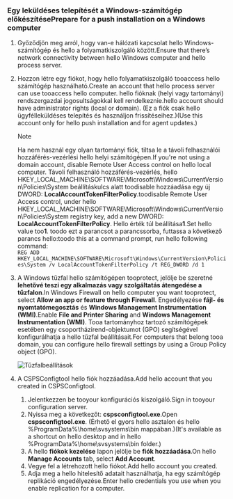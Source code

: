 ### <a name="prepare-for-a-push-installation-on-a-windows-computer"></a><span data-ttu-id="c7660-101">Egy leküldéses telepítését a Windows-számítógép előkészítése</span><span class="sxs-lookup"><span data-stu-id="c7660-101">Prepare for a push installation on a Windows computer</span></span>

1. <span data-ttu-id="c7660-102">Győződjön meg arról, hogy van-e hálózati kapcsolat hello Windows-számítógép és hello a folyamatkiszolgáló között.</span><span class="sxs-lookup"><span data-stu-id="c7660-102">Ensure that there’s network connectivity between hello Windows computer and hello process server.</span></span>
2. <span data-ttu-id="c7660-103">Hozzon létre egy fiókot, hogy hello folyamatkiszolgáló tooaccess hello számítógép használható.</span><span class="sxs-lookup"><span data-stu-id="c7660-103">Create an account that hello process server can use tooaccess hello computer.</span></span> <span data-ttu-id="c7660-104">hello fióknak (helyi vagy tartományi) rendszergazdai jogosultságokkal kell rendelkeznie.</span><span class="sxs-lookup"><span data-stu-id="c7660-104">hello account should have administrator rights (local or domain).</span></span> <span data-ttu-id="c7660-105">(Ez a fiók csak hello ügyfélleküldéses telepítés és használjon frissítéseihez.)</span><span class="sxs-lookup"><span data-stu-id="c7660-105">(Use this account only for hello push installation and for agent updates.)</span></span>

   > [!NOTE]
   > <span data-ttu-id="c7660-106">Ha nem használ egy olyan tartományi fiók, tiltsa le a távoli felhasználói hozzáférés-vezérlési hello helyi számítógépen.</span><span class="sxs-lookup"><span data-stu-id="c7660-106">If you're not using a domain account, disable Remote User Access control on hello local computer.</span></span> <span data-ttu-id="c7660-107">Távoli felhasználó hozzáférés-vezérlés, hello HKEY_LOCAL_MACHINE\SOFTWARE\Microsoft\Windows\CurrentVersion\Policies\System beállításkulcs alatt toodisable hozzáadása egy új DWORD: **LocalAccountTokenFilterPolicy**.</span><span class="sxs-lookup"><span data-stu-id="c7660-107">toodisable Remote User Access control, under hello HKEY_LOCAL_MACHINE\SOFTWARE\Microsoft\Windows\CurrentVersion\Policies\System registry key, add a new DWORD: **LocalAccountTokenFilterPolicy**.</span></span> <span data-ttu-id="c7660-108">Hello érték túl beállítása**1**.</span><span class="sxs-lookup"><span data-stu-id="c7660-108">Set hello value too**1**.</span></span> <span data-ttu-id="c7660-109">toodo ezt a parancsot a parancssorba, futtassa a következő parancs hello:</span><span class="sxs-lookup"><span data-stu-id="c7660-109">toodo this at a command prompt, run hello following command:</span></span>  
   `REG ADD HKEY_LOCAL_MACHINE\SOFTWARE\Microsoft\Windows\CurrentVersion\Policies\System /v LocalAccountTokenFilterPolicy /t REG_DWORD /d 1`
   >
   >
2. <span data-ttu-id="c7660-110">A Windows tűzfal hello számítógépen tooprotect, jelölje be szeretné **lehetővé teszi egy alkalmazás vagy szolgáltatás átengedése a tűzfalon**.</span><span class="sxs-lookup"><span data-stu-id="c7660-110">In Windows Firewall on hello computer you want tooprotect, select **Allow an app or feature through Firewall**.</span></span> <span data-ttu-id="c7660-111">Engedélyezése **fájl- és nyomtatómegosztás** és **Windows Management Instrumentation (WMI)**.</span><span class="sxs-lookup"><span data-stu-id="c7660-111">Enable **File and Printer Sharing** and **Windows Management Instrumentation (WMI)**.</span></span> <span data-ttu-id="c7660-112">Tooa tartományhoz tartozó számítógépek esetében egy csoportházirend-objektumot (GPO) segítségével konfigurálhatja a hello tűzfal beállításait.</span><span class="sxs-lookup"><span data-stu-id="c7660-112">For computers that belong tooa domain, you can configure hello firewall settings by using a Group Policy object (GPO).</span></span>

   ![Tűzfalbeállítások](./media/site-recovery-prepare-push-install-mob-svc-win/mobility1.png)

3. <span data-ttu-id="c7660-114">A CSPSConfigtool hello fiók hozzáadása.</span><span class="sxs-lookup"><span data-stu-id="c7660-114">Add hello account that you created in CSPSConfigtool.</span></span>
    1.  <span data-ttu-id="c7660-115">Jelentkezzen be tooyour konfigurációs kiszolgáló.</span><span class="sxs-lookup"><span data-stu-id="c7660-115">Sign in tooyour configuration server.</span></span>
    2.  <span data-ttu-id="c7660-116">Nyissa meg a következőt: **cspsconfigtool.exe**.</span><span class="sxs-lookup"><span data-stu-id="c7660-116">Open **cspsconfigtool.exe**.</span></span> <span data-ttu-id="c7660-117">(Érhető el gyors hello asztalon és hello %ProgramData%\home\svsystems\bin mappában.)</span><span class="sxs-lookup"><span data-stu-id="c7660-117">(It's available as a shortcut on hello desktop and in hello %ProgramData%\home\svsystems\bin folder.)</span></span>
    3.  <span data-ttu-id="c7660-118">A hello **fiókok kezelése** lapon jelölje be **fiók hozzáadása**.</span><span class="sxs-lookup"><span data-stu-id="c7660-118">On hello **Manage Accounts** tab, select **Add Account**.</span></span>
    4.  <span data-ttu-id="c7660-119">Vegye fel a létrehozott hello fiókot.</span><span class="sxs-lookup"><span data-stu-id="c7660-119">Add hello account you created.</span></span>
    5.  <span data-ttu-id="c7660-120">Adja meg a hello hitelesítő adatait használhatja, ha egy számítógép replikáció engedélyezése.</span><span class="sxs-lookup"><span data-stu-id="c7660-120">Enter hello credentials you use when you enable replication for a computer.</span></span>
